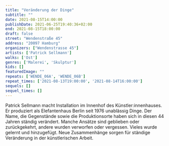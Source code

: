 ```yaml
---
title: "Veränderung der Dinge"
subtitle: ""
date: 2021-08-15T14:00:00
publishDate: 2021-06-25T19:40:36+02:00
end: 2021-08-15T18:00:00
draft: false
street: "Wendenstraße 45"
address: "20097 Hamburg"
organizers: ["Wendenstrasse 45"]
artists: ['Patrick Sellmann']
walks: ['Ost']
genres: ['Malerei', 'Skulptur']
kids: []
featuredImage: ""
repeats: ['WENDE_06A', 'WENDE_06B']
repeat_times: ['2021-08-13T19:00:00', '2021-08-14T16:00:00']
sequels: []
sequel_times: []
---
```


Patrick Sellmann macht Installation im Innenhof des Künstler:innenhauses. Er produziert als Elefantenhaus Berlin seit 1976 unablässig Dinge. Der Name, die Gegenstände sowie die Produktionsorte haben sich in diesen 44 Jahren ständig verändert. Manche Ansätze sind geblieben oder zurückgekehrt, andere wurden verworfen oder vergessen. Vieles wurde gelernt und hinzugefügt. Neue Zusammenhänge sorgen für ständige Veränderung in der künstlerischen Arbeit.